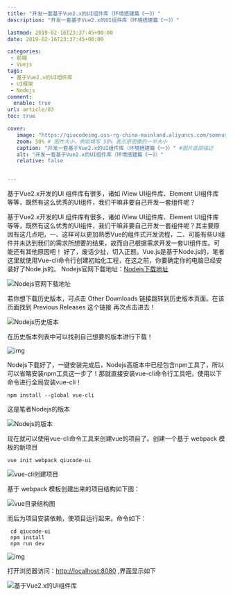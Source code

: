 ```yaml
---
title: "开发一套基于Vue2.x的UI组件库（环境搭建篇《一》）"
description: "开发一套基于Vue2.x的UI组件库（环境搭建篇《一》）"

lastmod: 2019-02-16T23:37:45+00:00
date: 2019-02-16T23:37:45+00:00

categories:
 - 前端
 - Vuejs
tags:
 - 基于Vue2.x的UI组件库
 - UI框架
 - Nodejs
comment:
  enable: true
url: article/83
toc: true

cover:
   image: "https://qiucodeimg.oss-rg-china-mainland.aliyuncs.com/somnus/1550328390900.png" #图片路径例如：posts/tech/123/123.png
   zoom: 50% # 图片大小，例如填写 50% 表示原图像的一半大小
   caption: "开发一套基于Vue2.x的UI组件库（环境搭建篇《一》）" #图片底部描述
   alt: "开发一套基于Vue2.x的UI组件库（环境搭建篇《一》）"
   relative: false


---
```


基于Vue2.x开发的UI 组件库有很多，诸如 iView UI组件库、Element UI组件库 等等，既然有这么优秀的UI组件，我们干嘛非要自己开发一套组件呢？

<!--more-->

 基于Vue2.x开发的UI 组件库有很多，诸如 iView UI组件库、Element UI组件库 等等，既然有这么优秀的UI组件，我们干嘛非要自己开发一套组件呢？其主要原因有这几点吧，一、这样可以更加熟悉Vue的组件式开发流程，二、可能有些UI组件并未达到我们的需求所想要的结果，故而自己根据需求开发一套UI组件库。可能还有其他原因吧！
   好了，废话少扯，切入正题。Vue.js是基于Node.js的，笔者这里就使用Vue-cli命令行创建初始化工程，在这之前，你要确定你的电脑已经安装好了Node.js的。
   Nodejs官网下载地址：[Nodejs下载地址](https://nodejs.org/en/)

![Nodejs官网下载地址](https://qiucodeimg.oss-rg-china-mainland.aliyuncs.com/somnus/1550328390900.png)

 若你想下载历史版本，可点击 Other Downloads 链接跳转到历史版本页面。在该页面找到 Previous Releases 这个链接 再次点击进去！

![Nodejs历史版本](https://qiucodeimg.oss-rg-china-mainland.aliyuncs.com/somnus/1550328809067.png)

   在历史版本列表中可以找到自己想要的版本进行下载！

![img](https://qiucodeimg.oss-rg-china-mainland.aliyuncs.com/somnus/1550329196846.png)

   Nodejs下载好了，一键安装完成后，Nodejs高版本中已经包含npm工具了，所以可以省略安装npm工具这一步了！那就直接安装vue-cli命令行工具吧，使用以下命令进行全局安装vue-cli！

```shell
npm install --global vue-cli
```



   这是笔者Nodejs的版本

![Nodejs的版本](https://qiucodeimg.oss-rg-china-mainland.aliyuncs.com/somnus/1550328038811.png)

 现在就可以使用vue-cli命令工具来创建vue的项目了。创建一个基于 webpack 模板的新项目

```shell
vue init webpack qiucode-ui
```



![vue-cli创建项目](https://qiucodeimg.oss-rg-china-mainland.aliyuncs.com/somnus/1550329707709.png)

   基于 webpack 模板创建出来的项目结构如下图：

![vue目录结构图](https://qiucodeimg.oss-rg-china-mainland.aliyuncs.com/somnus/1550329902070.png)

   而后为项目安装依赖，使项目运行起来。命令如下：

```shell
 cd qiucode-ui
 npm install
 npm run dev
```



![img](https://qiucodeimg.oss-rg-china-mainland.aliyuncs.com/somnus/1550330123466.png)

   打开浏览器访问：[http://localhost:8080](http://localhost:8080/) ,界面显示如下

![基于Vue2.x的UI组件库](https://qiucodeimg.oss-rg-china-mainland.aliyuncs.com/somnus/1550331138597.png)